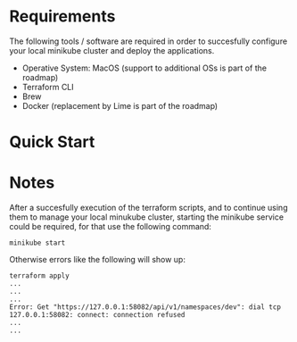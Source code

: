 

Requirements
============

The following tools / software are required in order to succesfully configure your local minikube cluster and deploy the applications.

- Operative System: MacOS (support to additional OSs is part of the roadmap)
- Terraform CLI
- Brew
- Docker (replacement by Lime is part of the roadmap)

Quick Start
===========




Notes
=====

After a succesfully execution of the terraform scripts, and to continue using them to manage your local minukube cluster, starting the minikube
service could be required, for that use the following command:

```
minikube start
```

Otherwise errors like the following will show up:

```
terraform apply
...
...
...
Error: Get "https://127.0.0.1:58082/api/v1/namespaces/dev": dial tcp 127.0.0.1:58082: connect: connection refused
...
...
```